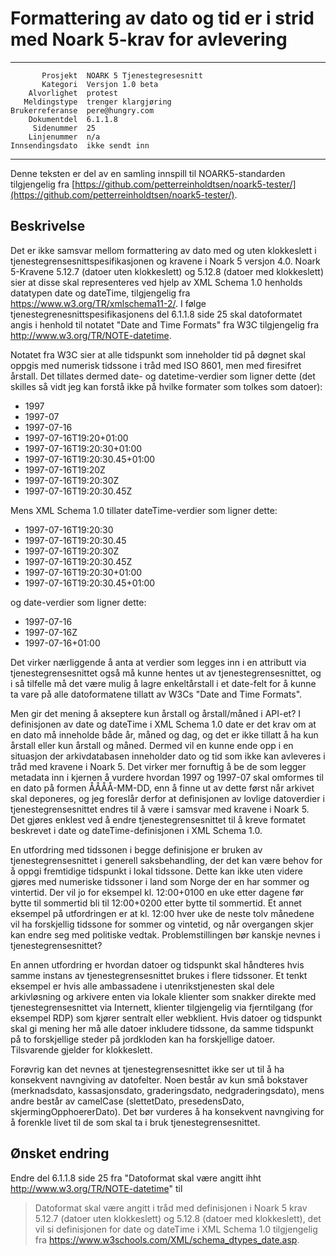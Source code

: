 Formattering av dato og tid er i strid med Noark 5-krav for avlevering
======================================================================

 ------------------  ---------------------------------
           Prosjekt  NOARK 5 Tjenestegresesnitt
           Kategori  Versjon 1.0 beta
        Alvorlighet  protest
       Meldingstype  trenger klargjøring
    Brukerreferanse  pere@hungry.com
        Dokumentdel  6.1.1.8
         Sidenummer  25
        Linjenummer  n/a
    Innsendingsdato  ikke sendt inn
 ------------------  ---------------------------------

Denne teksten er del av en samling innspill til NOARK5-standarden
tilgjengelig fra
[https://github.com/petterreinholdtsen/noark5-tester/](https://github.com/petterreinholdtsen/noark5-tester/).

Beskrivelse
-----------

Det er ikke samsvar mellom formattering av dato med og uten klokkeslett i
tjenestegrensesnittspesifikasjonen og kravene i Noark 5 versjon 4.0.
Noark 5-Kravene 5.12.7 (datoer uten klokkeslett) og 5.12.8 (datoer med
klokkeslett) sier at disse skal representeres ved hjelp av XML Schema
1.0 henholds datatypen date og dateTime, tilgjengelig fra
https://www.w3.org/TR/xmlschema11-2/.  I følge
tjenestegrenesnittspesifikasjonens del 6.1.1.8 side 25 skal
datoformatet angis i henhold til notatet "Date and Time Formats" fra
W3C tilgjengelig fra http://www.w3.org/TR/NOTE-datetime.

Notatet fra W3C sier at alle tidspunkt som inneholder tid på døgnet
skal oppgis med numerisk tidssone i tråd med ISO 8601, men med
firesifret årstall.  Det tillates dermed date- og datetime-verdier som
ligner dette (det skilles så vidt jeg kan forstå ikke på hvilke
formater som tolkes som datoer):

 * 1997
 * 1997-07
 * 1997-07-16
 * 1997-07-16T19:20+01:00
 * 1997-07-16T19:20:30+01:00
 * 1997-07-16T19:20:30.45+01:00
 * 1997-07-16T19:20Z
 * 1997-07-16T19:20:30Z
 * 1997-07-16T19:20:30.45Z

Mens XML Schema 1.0 tillater dateTime-verdier som ligner dette:

 * 1997-07-16T19:20:30
 * 1997-07-16T19:20:30.45
 * 1997-07-16T19:20:30Z
 * 1997-07-16T19:20:30.45Z
 * 1997-07-16T19:20:30+01:00
 * 1997-07-16T19:20:30.45+01:00

og date-verdier som ligner dette:

 * 1997-07-16
 * 1997-07-16Z
 * 1997-07-16+01:00

Det virker nærliggende å anta at verdier som legges inn i en attributt
via tjenestegrensesnittet også må kunne hentes ut av
tjenestegrensesnittet, og i så tilfelle må det være mulig å lagre
enkeltårstall i et date-felt for å kunne ta vare på alle datoformatene
tillatt av W3Cs "Date and Time Formats".

Men gir det mening å akseptere kun årstall og årstall/måned i API-et?
I definisjonen av date og dateTime i XML Schema 1.0 date er det krav
om at en dato må inneholde både år, måned og dag, og det er ikke
tillatt å ha kun årstall eller kun årstall og måned.  Dermed vil en
kunne ende opp i en situasjon der arkivdatabasen inneholder dato og
tid som ikke kan avleveres i tråd med kravene i Noark 5.  Det virker
mer fornuftig å be de som legger metadata inn i kjernen å vurdere
hvordan 1997 og 1997-07 skal omformes til en dato på formen
ÅÅÅÅ-MM-DD, enn å finne ut av dette først når arkivet skal deponeres,
og jeg foreslår derfor at definisjonen av lovlige datoverdier i
tjenestegrensesnittet endres til å være i samsvar med kravene i Noark
5.  Det gjøres enklest ved å endre tjenestegrensesnittet til å kreve
formatet beskrevet i date og dateTime-definisjonen i XML Schema 1.0.

En utfordring med tidssonen i begge definisjone er bruken av
tjenestegrensesnittet i generell saksbehandling, der det kan være
behov for å oppgi fremtidige tidspunkt i lokal tidssone.  Dette kan
ikke uten videre gjøres med numeriske tidssoner i land som Norge der
en har sommer og vintertid.  Der vil jo for eksempel kl. 12:00+0100 en
uke etter dagene før bytte til sommertid bli til 12:00+0200 etter
bytte til sommertid.  Et annet eksempel på utfordringen er at
kl. 12:00 hver uke de neste tolv månedene vil ha forskjellig tidssone
for sommer og vintetid, og når overgangen skjer kan endre seg med
politiske vedtak.  Problemstillingen bør kanskje nevnes i
tjenestegrensesnittet?

En annen utfordring er hvordan datoer og tidspunkt skal håndteres hvis
samme instans av tjenestegrensesnittet brukes i flere tidssoner.  Et
tenkt eksempel er hvis alle ambassadene i utenrikstjenesten skal dele
arkivløsning og arkivere enten via lokale klienter som snakker direkte
med tjenestegrensesnittet via Internett, klienter tilgjengelig via
fjerntilgang (for eksempel RDP) som kjører sentralt eller webklient.
Hvis datoer og tidspunkt skal gi mening her må alle datoer inkludere
tidssone, da samme tidspunkt på to forskjellige steder på jordkloden
kan ha forskjellige datoer.  Tilsvarende gjelder for klokkeslett.

Forøvrig kan det nevnes at tjenestegrensesnittet ikke ser ut til å ha
konsekvent navngiving av datofelter.  Noen består av kun små bokstaver
(merknadsdato, kassasjonsdato, graderingsdato, nedgraderingsdato),
mens andre består av camelCase (slettetDato, presedensDato,
skjermingOpphoererDato).  Det bør vurderes å ha konsekvent navngiving for
å forenkle livet til de som skal ta i bruk tjenestegrensesnittet.

Ønsket endring
--------------

Endre del 6.1.1.8 side 25 fra "Datoformat skal være angitt ihht
http://www.w3.org/TR/NOTE-datetime" til

> Datoformat skal være angitt i tråd med definisjonen i Noark 5 krav
> 5.12.7 (datoer uten klokkeslett) og 5.12.8 (datoer med klokkeslett),
> det vil si definisjonen for date og dateTime i XML Schema 1.0
> tilgjengelig fra
> https://www.w3schools.com/XML/schema_dtypes_date.asp.
